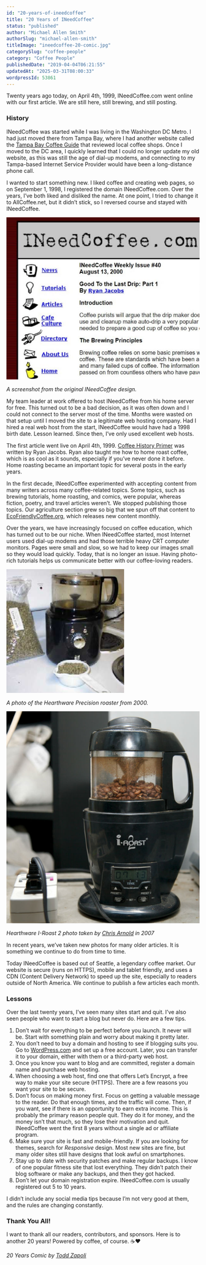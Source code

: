 ```yaml
---
id: "20-years-of-ineedcoffee"
title: "20 Years of INeedCoffee"
status: "published"
author: "Michael Allen Smith"
authorSlug: "michael-allen-smith"
titleImage: "ineedcoffee-20-comic.jpg"
categorySlug: "coffee-people"
category: "Coffee People"
publishedDate: "2019-04-04T06:21:55"
updatedAt: "2025-03-31T08:00:33"
wordpressId: 53861
---
```


Twenty years ago today, on April 4th, 1999, INeedCoffee.com went online with our first article. We are still here, still brewing, and still posting.

### History

INeedCoffee was started while I was living in the Washington DC Metro. I had just moved there from Tampa Bay, where I had another website called the [Tampa Bay Coffee Guide](https://web.archive.org/web/19970610013528/http://www.cyberspy.com/~mas/Coffee/index.html) that reviewed local coffee shops. Once I moved to the DC area, I quickly learned that I could no longer update my old website, as this was still the age of dial-up modems, and connecting to my Tampa-based Internet Service Provider would have been a long-distance phone call.

I wanted to start something new. I liked coffee and creating web pages, so on September 1, 1998, I registered the domain INeedCoffee.com. Over the years, I’ve both liked and disliked the name. At one point, I tried to change it to AllCoffee.net, but it didn’t stick, so I reversed course and stayed with INeedCoffee.

![2000 INeedCoffee](2000-inc-650x546.jpg)

*A screenshot from the original INeedCoffee design.* 

My team leader at work offered to host INeedCoffee from his home server for free. This turned out to be a bad decision, as it was often down and I could not connect to the server most of the time. Months were wasted on that setup until I moved the site to a legitimate web hosting company. Had I hired a real web host from the start, INeedCoffee would have had a 1998 birth date. Lesson learned. Since then, I’ve only used excellent web hosts.

The first article went live on April 4th, 1999. [Coffee History Primer](/coffee-history-primer/) was written by Ryan Jacobs. Ryan also taught me how to home roast coffee, which is as cool as it sounds, especially if you’ve never done it before. Home roasting became an important topic for several posts in the early years.

In the first decade, INeedCoffee experimented with accepting content from many writers across many coffee-related topics. Some topics, such as brewing tutorials, home roasting, and comics, were popular, whereas fiction, poetry, and travel articles weren’t. We stopped publishing those topics. Our agriculture section grew so big that we spun off that content to [EcoFriendlyCoffee.org](https://ecofriendlycoffee.org/), which releases new content monthly.

Over the years, we have increasingly focused on coffee education, which has turned out to be our niche. When INeedCoffee started, most Internet users used dial-up modems and had those terrible heavy CRT computer monitors. Pages were small and slow, so we had to keep our images small so they would load quickly. Today, that is no longer an issue. Having photo-rich tutorials helps us communicate better with our coffee-loving readers.

![hearthware](hearthware1.jpg)

*A photo of the Hearthware Precision roaster from 2000.* 

![](iroast2-1st-crack.jpg)

*Hearthware I-Roast 2 photo taken by [Chris Arnold](/by/chris-arnold/) in 2007*

In recent years, we’ve taken new photos for many older articles. It is something we continue to do from time to time.

Today INeedCoffee is based out of Seattle, a legendary coffee market. Our website is secure (runs on HTTPS), mobile and tablet friendly, and uses a CDN (Content Delivery Network) to speed up the site, especially to readers outside of North America. We continue to publish a few articles each month.

### Lessons

Over the last twenty years, I’ve seen many sites start and quit. I’ve also seen people who want to start a blog but never do. Here are a few tips.

1.  Don’t wait for everything to be perfect before you launch. It never will be. Start with something plain and worry about making it pretty later.
2.  You don’t need to buy a domain and hosting to see if blogging suits you. Go to [WordPress.com](https://wordpress.com/) and set up a free account. Later, you can transfer it to your domain, either with them or a third-party web host.
3.  Once you know you want to blog and are committed, register a domain name and purchase web hosting.
4.  When choosing a web host, find one that offers Let’s Encrypt, a free way to make your site secure (HTTPS). There are a few reasons you want your site to be secure.
5.  Don’t focus on making money first. Focus on getting a valuable message to the reader. Do that enough times, and the traffic will come. Then, if you want, see if there is an opportunity to earn extra income. This is probably the primary reason people quit. They do it for money, and the money isn’t that much, so they lose their motivation and quit. INeedCoffee went the first 8 years without a single ad or affiliate program.
6.  Make sure your site is fast and mobile-friendly. If you are looking for themes, search for *Responsive* design. Most new sites are fine, but many older sites still have designs that look awful on smartphones.
7.  Stay up to date with security patches and make regular backups. I know of one popular fitness site that lost everything. They didn’t patch their blog software or make any backups, and then they got hacked.
8.  Don’t let your domain registration expire. INeedCoffee.com is usually registered out 5 to 10 years.

I didn’t include any social media tips because I’m not very good at them, and the rules are changing constantly.

### Thank You All!

I want to thank all our readers, contributors, and sponsors. Here is to another 20 years! Powered by coffee, of course. ☕❤

*20 Years Comic by [Todd Zapoli](/by/todd-zapoli/)*

